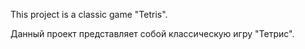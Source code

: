 This project is a classic game "Tetris".

Данный проект представляет собой классическую игру "Тетрис".